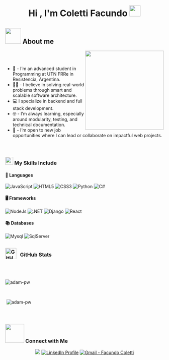 <h1 align="center"><b>Hi , I'm Coletti Facundo </b><img src="https://media.giphy.com/media/hvRJCLFzcasrR4ia7z/giphy.gif" width="35"></h1>

## <picture><img src = "https://github.com/7oSkaaa/7oSkaaa/blob/main/Images/about_me.gif?raw=true" width = 50px></picture> About me

<picture> <img align="right" src="https://github.com/7oSkaaa/7oSkaaa/blob/main/Images/Right_Side.gif?raw=true" width = 250px></picture>

<br><br>
- :school: -  I’m an advanced student in Programming at UTN FRRe in Resistencia, Argentina.
- :technologist: - I believe in solving real-world problems through smart and scalable software architecture.
- :computer: I specialize in backend and full stack development.
- :nerd_face: - I’m always learning, especially around modularity, testing, and technical documentation.
- :thinking: - I’m open to new job opportunities where I can lead or collaborate on impactful web projects.
<br>

##
 <h3>
     <img src="https://media2.giphy.com/media/QssGEmpkyEOhBCb7e1/giphy.gif?cid=ecf05e47a0n3gi1bfqntqmob8g9aid1oyj2wr3ds3mg700bl&rid=giphy.gif" width ="25">  My Skills Include
 </h3>
 
#### 🔧 Languages

![JavaScript](https://img.shields.io/badge/JavaScript-%23323330.svg?style=for-the-badge&logo=javascript&logoColor=F7DF1E)
![HTML5](https://img.shields.io/badge/html5-%23E34F26.svg?style=for-the-badge&logo=html5&logoColor=white)
![CSS3](https://img.shields.io/badge/css3-%231572B6.svg?style=for-the-badge&logo=css3&logoColor=white)
![Python](https://img.shields.io/badge/Python-%2314354C.svg?style=for-the-badge&logo=python&logoColor=white)
![C#](https://img.shields.io/badge/c%23-%23239120.svg?style=for-the-badge&logo=csharp&logoColor=white)

#### 🖥️ Frameworks

![NodeJs](https://img.shields.io/badge/node.js-6DA55F?style=for-the-badge&logo=node.js&logoColor=white)
![.NET](https://img.shields.io/badge/.NET-5C2D91?style=for-the-badge&logo=.net&logoColor=white)
![Django](https://img.shields.io/badge/django-%23092E20.svg?style=for-the-badge&logo=django&logoColor=white)
![React](https://img.shields.io/badge/react-%2320232a.svg?style=for-the-badge&logo=react&logoColor=%2361DAFB)

#### 📚 Databases

![Mysql](https://img.shields.io/badge/mysql-4479A1.svg?style=for-the-badge&logo=mysql&logoColor=white)
![SqlServer](https://img.shields.io/badge/Microsoft%20SQL%20Server-CC2927?style=for-the-badge&logo=microsoft%20sql%20server&logoColor=white)
##
<h3>
  <img src="https://media.giphy.com/media/iY8CRBdQXODJSCERIr/giphy.gif" width="35" style="vertical-align:-8px; margin-right:8px;" alt="GitHub Stats Icon">  GitHub Stats
</h3>

<br><br>
<p><img align="center"
    src="https://github-readme-stats.vercel.app/api/top-langs?username=Coletti68&show_icons=true&locale=en&bg_color=0d1117&text_color=ffffff&layout=compact"
    alt="adam-pw" 
    bg_color=#808080/></p>

<br>
<p>&nbsp;<img align="center" src="https://github-readme-stats.vercel.app/api?username=Coletti68&show_icons=true&locale=en&bg_color=0d1117&text_color=ffffff&repo=convoychat"
    alt="adam-pw" /></p>
<br>

##
<h3>
  <img src='https://raw.githubusercontent.com/ShahriarShafin/ShahriarShafin/main/Assets/handshake.gif' width="60">  Connect with Me
</h3>

<p align="center">
     <a href="https://coletti68.github.io/Portfolio"> <img src="https://img.shields.io/badge/Portfolio-%23000000.svg?style=for-the-badge&logo=About.me&logoColor=white"/></a>
     <a href="https://www.linkedin.com/in/facundo-jesús-coletti-a6561a342" target="_blank" rel="noopener noreferrer"> <img src="https://img.shields.io/badge/linkedin-%230077B5.svg?style=for-the-badge&logo=linkedin&logoColor=white" alt="LinkedIn Profile" /></a>
     <a href="mailto:facundocoletti@gmail.com"> <img src="https://img.shields.io/badge/Gmail-D14836?style=for-the-badge&logo=gmail&logoColor=white" alt="Gmail - Facundo Coletti" />
</a>
</p>
